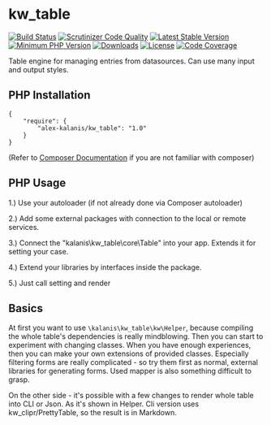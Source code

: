 # kw_table

[![Build Status](https://travis-ci.org/alex-kalanis/kw_table.svg?branch=master)](https://travis-ci.org/alex-kalanis/kw_table)
[![Scrutinizer Code Quality](https://scrutinizer-ci.com/g/alex-kalanis/kw_table/badges/quality-score.png?b=master)](https://scrutinizer-ci.com/g/alex-kalanis/kw_table/?branch=master)
[![Latest Stable Version](https://poser.pugx.org/alex-kalanis/kw_table/v/stable.svg?v=1)](https://packagist.org/packages/alex-kalanis/kw_table)
[![Minimum PHP Version](https://img.shields.io/badge/php-%3E%3D%207.3-8892BF.svg)](https://php.net/)
[![Downloads](https://img.shields.io/packagist/dt/alex-kalanis/kw_table.svg?v1)](https://packagist.org/packages/alex-kalanis/kw_table)
[![License](https://poser.pugx.org/alex-kalanis/kw_table/license.svg?v=1)](https://packagist.org/packages/alex-kalanis/kw_table)
[![Code Coverage](https://scrutinizer-ci.com/g/alex-kalanis/kw_table/badges/coverage.png?b=master&v=1)](https://scrutinizer-ci.com/g/alex-kalanis/kw_table/?branch=master)

Table engine for managing entries from datasources. Can use many input and output styles.

## PHP Installation

```
{
    "require": {
        "alex-kalanis/kw_table": "1.0"
    }
}
```

(Refer to [Composer Documentation](https://github.com/composer/composer/blob/master/doc/00-intro.md#introduction) if you are not
familiar with composer)


## PHP Usage

1.) Use your autoloader (if not already done via Composer autoloader)

2.) Add some external packages with connection to the local or remote services.

3.) Connect the "kalanis\kw_table\core\Table" into your app. Extends it for setting your case.

4.) Extend your libraries by interfaces inside the package.

5.) Just call setting and render


## Basics

At first you want to use ```\kalanis\kw_table\kw\Helper```, because compiling the whole table's
dependencies is really mindblowing. Then you can start to experiment with changing classes.
When you have enough experiences, then you can make your own extensions of provided classes.
Especially filtering forms are really complicated - so try them first as normal, external
libraries for generating forms. Used mapper is also something difficult to grasp.

On the other side - it's possible with a few changes to render whole table into CLI or Json.
As it's shown in Helper. Cli version uses kw_clipr/PrettyTable, so the result is in Markdown.

